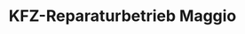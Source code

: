 ---
title: "KFZ-Reparaturbetrieb Maggio"
url: /glashuetten/kfz-reparaturbetrieb-maggio-im-buhles/
shop: Autowerkstatt
---